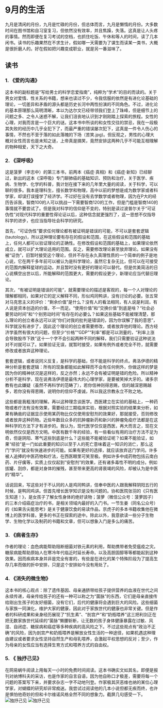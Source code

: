 # 9月的生活
九月是清闲的月份，九月是忙碌的月份，但总体而言，九月是懒惰的月份。大多数时间在图书馆和自习室复习，但依然没有效率，并且焦躁，失落。这真是让人头疼的事情。然而即便在复习考试的空档，也抓住吃饭、午休和等人的时间，读了几本闲书。读书的乐趣果然在不求生计，假如哪一天需要为了谋生而读某一类书，大概是很折磨人的。好在假如把兴趣变成职业，就是另一番滋味了。
## 读书
 ### 1.  **《爱的沟通》** 
这本书的副标题是“写给男士的科学恋爱指南”，纯粹为“学术”的目的而读的。关于男女对爱情、性关系的书籍，想来也读过不少，令我信服的依然是有进化论基础的理论，一切差异和矛盾的源头都是历史长河中两性扮演的不同角色。不过，进化论的基本原理那么简明清晰，本以为达尔文已经带领我们登上了珠峰，但是细节上的问题之多、之令人迷惑不解，让我们沮丧地认识到才刚刚踏上探索的旅程。女性的心理，对我而言是一个巨大的谜。这本书中所谈的和女性交往的禁忌，我在一段极其失败的经历中几乎全犯下了，而最严重的错误屡次犯下，这真是一件令人伤心的事情，不然也不至于落的如此落魄的下场（苦笑.jpg)。但反观之，男性的心理大概对女性而言也是未知之谜，上帝真是搞笑，竟然安排这两种几乎不可能互相理解的物种相爱，天下之大奇。
 ### 2. **《深呼吸》** 
这是菠萝（李志中）的第三本书，前两本《癌症·真相》和《癌症·新知》已经聊过，新出的这本《深呼吸》专门聊肺癌的基础知识、预防和治疗。关于医学、疾病、生物学、化学的科普，我计划在接下来的几年里大量的阅读，关于科学，可以聊的很多。我本是理科生，擅长数学和物理，高中以前的梦想是成为数学家或者科学家，却误打误撞学了经济学。不过好在没有去学数学或者物理，因为在P大的经历告诉我，智商100的人可以挑战一下需要智商120的工作，但是门槛是智商140的事情就不要尝试了。但是我对科学的信仰是不变的，特别是读过波普尔关于“可证伪性”对现代科学的重要性得论证以后，这种信念就更强烈了，这一思想不仅指导科学的进步，也应当指导社会科学的研究。

首先，“可证伪性”要求任何理论都有被证明是错误的可能，不可以是套套逻辑(tautology)，所以这种理论要有存在的假设和范围，在这些假设和范围的基础上，任何人都可以验证理论的正确性。在修改假设和范围的基础上，如果理论依然成立，就可以扩大理论适用的范围。反之，需要修改理论甚至放弃理论。如果没有被“证伪”，旧暂时接受这个理论，但并不存在永久真理性质的一个简单的例子是地心说，它在两千多年前可以被认为是科学理论，虽然它复杂无比，但可以在可接受的范围内解释星球的运动，并且暂时没有更好的理论可以替代。但是优美简洁的日心说横空出世以后，所能解释的范围更大，需要的假设更少，新理论应当代替旧理论。

其次，“有被证明是错误的可能”，就需要理论的描述是客观的，每一个人对理论的理解都相同，如果对它的定义解释不同，形似鸡同鸭讲，没有讨论的必要。张五常对马克思主义的评价：“剩余价值”是什么？没有人的看法相同，有人说是利润，有人说是资本创造的价值，不一而足。“使用价值”和“交换价值”到底是啥？“社会必要劳动时间”和“个别劳动时间”有存在的必要么？如果这些基础不能被理清楚，那么理论的创立者永远可以说“你们对我的批判是错误的，因为你误解了我的意思”，科学就没有进步了，因此这个理论的创立者需要修改，或者放弃他的理论。西方经济学虽然有很大的问题，但至少“价格”“GDP”“利率”都是可以测量的，“利率上涨会导致股市下跌”这十一个字不会引起两种不同的解释，我们只需要验证这种说法对不对就可以了。如果验证无误，就暂时接受，如果有例外或者完全不符，就需要修改或者放弃这种理论。

套套逻辑，或者说同义反复，是科学的基础，但不能是科学的终点。弗洛伊德的精神分析是套套逻辑：所有的现象都能如此解释而不会有任何例外，你做这样的梦是因为你的精神状况是这样的，反之亦然；永远不会有被证明是错的危险。所以精神分析不是科学，现在说弗洛伊德是最伟大的心理学家，是要被笑掉大牙的。诸多宗教有也此嫌疑（虽然不再科学的范畴了），若你信神则得恩赐，信的越深恩赐越多，若你没有得恩赐，说明你的信仰不虔诚，所以我这宗教永立不败之地。

这些都是我粗浅的理解。再以这种理念谈医学。西医建立在实验的基础上，一种药物或者疗法有没有效果，需要经过三期临床实验，根据对照实验的结果来分析，如果有确凿的证据显示使用某药物比仅仅使用安慰剂的效果好，那就接受，否则修改或者放弃这种药物。近些年数目众多的抗肿瘤新药和新兴的肿瘤免疫疗法都是在这种科学的方法下才有进步的。我认为，现代医学仅仅是西医，再大而言之，现在文明依然仅仅是西方文明。中医有数千年的经验，有一些看似有用的治疗方法不足为奇，但是阴阳、寒气这些到底是什么？这些能不能被验证呢？如果不能验证，如果“经验”是一门如此重要的知识以至于人的死亡意味着这一知识的消亡，那么这门“学问”就没有快速进步的可能。如果有更好的选择，就应该放弃这门学问。许多被人追捧的中医药物和疗法，在西医眼里可笑至极。例如许多中成药物包括云南白药、片仔癀等，实质上仅仅起到”安慰剂”的效果，还有诸多毒性不明的成分。例如拔罐、刮痧，都是对身体的摧残，甚至带来更高的肾衰竭的风险，却被认为是中医的“精华”。

话说回来，写这些对于不认同的人是鸡同鸭讲，信奉中医的人跟我解释阴阳五行的时候，是鸭同鸡讲。但首先增长医学知识是没有问题的。协和医院张羽的《只有医生知道！》，是女孩子了解女性身体的绝好读物；菠萝（微信公众号：菠萝因子）的三本介绍癌症治疗的书，是相关领域内最好的入门书。一节生姜（同名公众号）的《如果舌尖能思考》是关于健康饮食的易读作品，京虎子的多本书籍收集他在微博上的医学科普。更多的书正在探索的途中。除此以外，我意欲读一些分子生物学、生物化学以及制药的书籍和文章，但可以想象入门是多么的痛苦。
### 3. 《病者生存》
作者的理论：血色病能帮助阻断细菌对铁元素的利用，帮助携带者免受瘟疫之灾。糖尿病能帮助原始人在寒冷年代临近时延长寿命。以及高胆固醇等等都能起到这种效果。因而疾病本身并非是完全有害的，有些是在进化的某个特殊阶段为了提高生存几率而做的折中安排，只是这个安排如今没有用处了。
### 4. 《消失的微生物》
这本书的核心观点：除了遗传基因、母亲通脐带给孩子提供营养的血液在世代之间永续传递，母亲传给孩子的还有一种可以称之为“菌脉”的东西，它们是母亲直接传给刚出生孩子的友好细菌，没有它们，后代的健康将会遇到巨大的风险。这些细菌与家族一同演化，维护大家的健康，因此对于家族世代的健康也非常关键。但是作者的科研成果和亲身经历展现了“抗生素”、“剖宫产”和“奶瓶喂养”这三把利剑正在把无数家族世代延续的“菌脉”懒腰斩断，让无数的孩子身体健康暴露在过敏、风湿、自闭症、糖尿病和癌症等多种疾病的高风险之下。不过这些观点有“政治不正确”的风险，因为剖宫产和奶瓶喂养是解放女性生活的一种途径，如果机遇这种理由建议或者要求女性坚持自然生产和母乳喂养，会激起平权思想的反对；至少，作为母亲的女性应当有选择生育方式和喂养方式的自由权。
###  5. 《 独抒己见》
在网易蜗牛阅读上用每天一小时的免费时间阅读。这本书确实文如其名，即便是报刊对纳博科夫的采访，也是作家的自言自语，因为他自称口才极差，需要将每一个问题的答案写下来，并要求杂志一字不动地刊登。作家极其厌恶维也纳的某位心理学家，对蝴蝶的研究却非常痴迷。我尝试过阅读他的几本小说但都无疾而终，也许是惧怕他奇妙的但和卡尔维诺风格全然不同的想象力。截屏几句感受一下。![独抒己见](https://img1.doubanio.com/view/photo/l/public/p2535425019.webp)
![独抒己见](https://img1.doubanio.com/view/photo/l/public/p2535425019.webp)

<!--stackedit_data:
eyJoaXN0b3J5IjpbMTA5MjgxMjE2Miw5Nzk5MTUxNjQsMjA2Mz
k4NzgzNCwxNDUwMjU4MjksOTc4NTI0NzNdfQ==
-->